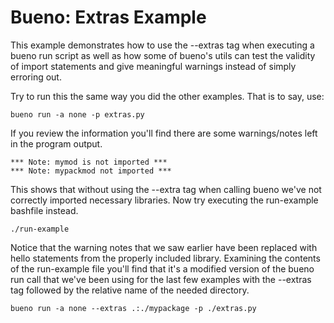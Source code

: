 # Bueno: Extras Example
This example demonstrates how to use the --extras tag when executing a bueno
run script as well as how some of bueno's utils can test the validity of
import statements and give meaningful warnings instead of simply erroring out.

Try to run this the same way you did the other examples. That is to say, use:
```
bueno run -a none -p extras.py
```

If you review the information you'll find there are some warnings/notes left in 
the program output.
```
*** Note: mymod is not imported ***
*** Note: mypackmod not imported ***
```

This shows that without using the --extra tag when calling bueno we've not
correctly imported necessary libraries. Now try executing the run-example
bashfile instead.
```
./run-example
```

Notice that the warning notes that we saw earlier have been replaced with hello
statements from the properly included library. Examining the contents of the
run-example file you'll find that it's a modified version of the bueno run call
that we've been using for the last few examples with the --extras tag followed
by the relative name of the needed directory.
```
bueno run -a none --extras .:./mypackage -p ./extras.py
```
